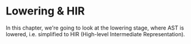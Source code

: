 # Lowering & HIR

In this chapter, we're going to look at the lowering stage, where AST is lowered, i.e. simplified to HIR (High-level Intermediate Representation).
